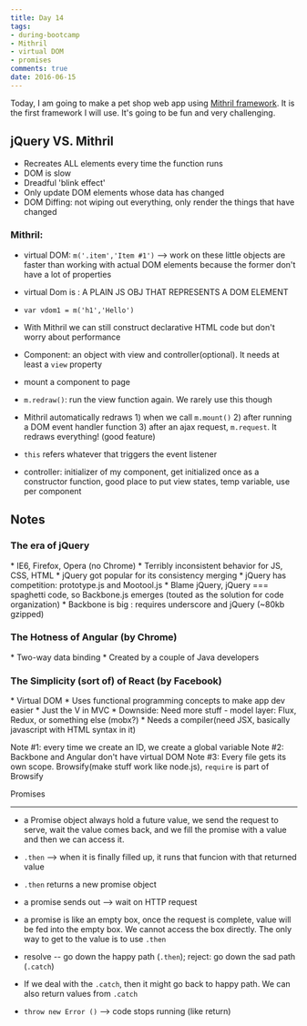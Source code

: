 ```yaml
---
title: Day 14 
tags: 
- during-bootcamp
- Mithril
- virtual DOM
- promises
comments: true
date: 2016-06-15
---
```


Today, I am going to make a pet shop web app using <a href="http://mithril.js.org/index.html" target="_blank"> Mithril framework</a>. It is the first framework I will use. It's going to be fun and very challenging.


jQuery VS. Mithril
--------------
* Recreates ALL elements every time the function runs
* DOM is slow
* Dreadful 'blink effect'
* Only update DOM elements whose data has changed
* DOM Diffing: not wiping out everything, only render the things that have changed

<h3> Mithril: </h3>

* virtual DOM:  `m('.item','Item #1')` --> work on these little objects are faster than working with actual DOM elements because the former don't have a lot of properties
* virtual Dom is : A PLAIN JS OBJ THAT REPRESENTS A DOM ELEMENT
* `var vdom1 = m('h1','Hello')`
* With Mithril we can still construct declarative HTML code but don't worry about performance 
* Component: an object with view and controller(optional). It needs at least a `view` property
* mount a component to page
* `m.redraw()`: run the view function again. We rarely use this though
*  Mithril automatically redraws 1) when we call `m.mount()` 2) after running a DOM event handler function 3) after an ajax request, `m.request`. It redraws everything! (good feature)

* `this` refers whatever that triggers the event listener
* controller: initializer of my component, get initialized once as a constructor function, good place to put view states, temp variable, use per component


Notes
--------------

<h3> The era of jQuery </h3>
* IE6, Firefox, Opera (no Chrome)
* Terribly inconsistent behavior for JS, CSS, HTML
* jQuery got popular for its consistency merging 
* jQuery has competition: prototype.js and Mootool.js
* Blame jQuery, jQuery === spaghetti code, so Backbone.js emerges (touted as the solution for code organization)
* Backbone is big : requires underscore and jQuery (~80kb gzipped)

<h3> The Hotness of Angular (by Chrome)</h3>
* Two-way data binding
* Created by a couple of Java developers

<h3> The Simplicity (sort of) of React (by Facebook)</h3>
* Virtual DOM
* Uses functional programming concepts to make app dev easier 
* Just the V in MVC
* Downside: Need more stuff - model layer: Flux, Redux, or something else (mobx?)
* Needs a compiler(need JSX, basically javascript with HTML syntax in it)

Note #1: every time we create an ID, we create a global variable
Note #2: Backbone and Angular don't have virtual DOM
Note #3: Every file gets its own scope. Browsify(make stuff work like node.js), `require` is part of Browsify

Promises
___________

* a Promise object always hold a future value, we send the request to serve, wait the value comes back, and we fill the promise with a value and then we can access it. 
* `.then` --> when it is finally filled up, it runs that funcion with that returned value
* `.then` returns a new promise object 

* a promise sends out --> wait on HTTP request
* a promise is like an empty box, once the request is complete, value will be fed into the empty box. We cannot access the box directly. The only way to get to the value is to use `.then`

* resolve -- go down the happy path (`.then`); reject: go down the sad path (`.catch`)
* If we deal with the `.catch`, then it might go back to happy path. We can also return values from `.catch`
* `throw new Error ()` --> code stops running (like return)









